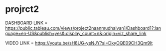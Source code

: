 # projrct2

DASHBOARD LINK = https://public.tableau.com/views/project2naanmudhalvan1/Dashboard1?:language=en-US&publish=yes&:display_count=n&:origin=viz_share_link

VIDEO LINK  =    https://youtu.be/sH8UG-yeNJY?si=DkyOQE09CH3Qm9It
